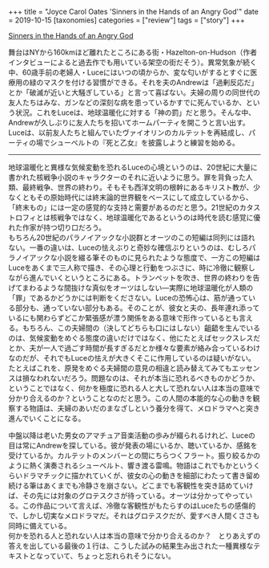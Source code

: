 +++
title = "Joyce Carol Oates 'Sinners in the Hands of an Angry God'"
date = 2019-10-15
[taxonomies]
categories = ["review"]
tags = ["story"]
+++

[Sinners in the Hands of an Angry God](https://www.newyorker.com/magazine/2019/10/14/sinners-in-the-hands-of-an-angry-god)

舞台はNYから160kmほど離れたところにある街・Hazelton-on-Hudson（作者インタビューによると過去作でも用いている架空の街だそう）。異常気象が続く中、60歳手前の老婦人・Luceにはいつの頃からか、変な匂いがするとすぐに医療用の緑のマスクを付ける習慣ができる。それを夫のAndrewは「過剰反応だ」とか「破滅が近いと大騒ぎしている」と言って喜ばない。夫婦の周りの同世代の友人たちはみな、ガンなどの深刻な病を患っているかすでに死んでいるか、という状況。これをLuceは、地球温暖化に対する「神の罰」だと思う。そんな中、Andrewが久しぶりに友人たちを招いてホームパーティを開こうと言い出す。Luceは、以前友人たちと組んでいたヴァイオリンのカルテットを再結成し、パーティの場でシューベルトの『死と乙女』を披露しようと練習を始める。

---

地球温暖化と異様な気候変動を恐れるLuceの心境というのは、20世紀に大量に書かれた核戦争小説のキャラクターのそれに近いように思う。罪を背負った人類、最終戦争、世界の終わり。そもそも西洋文明の根幹にあるキリスト教が、少なくともその原始時代には終末論的世界観をベースにして成立しているから、「終末もの」には一定の感覚的な支持と需要があるのだと思う。21世紀のカタストロフィとは核戦争ではなく、地球温暖化であるというのは時代を読む感覚に優れた作家が持つ切り口だろう。  
もちろん20世紀のパラノイアックな小説群とオーツのこの短編は同列には語れない。一番の違いは、Luceの怯えぶりと奇妙な確信ぶりというのは、むしろパラノイアックな小説を綴る筆そのものに見られたような態度で、一方この短編はLuceをあくまで三人称で描き、その心理と行動をつぶさに、時に冷徹に観察しながら進んでいくというところにある。トランペットを吹き、世界の終わりを告げてまわるような間抜けな真似をオーツはしない―実際に地球温暖化が人類の「罪」であるかどうかには判断をくださない。Luceの恐怖心は、筋が通っている部分も、通っていない部分もある。そのことが、彼女と夫の、長年連れ添っているにも関わらずどこか緊張感が漂う関係をある意味で形作っているとも言える。もちろん、この夫婦間の（決してどちらも口にはしない）齟齬を生んでいるのは、気候変動をめぐる態度の違いだけではなく、他にたとえばセックスレスだとか、夫が一人で過ごす時間が長すぎるだとか様々な要素が絡み合っているわけなのだが、それでもLuceの怯えが大きくそこに作用しているのは疑いがない。たとえばこれを、原発をめぐる夫婦間の意見の相違と読み替えてみてもエッセンスは損なわれないだろう。問題なのは、それが本当に恐れるべきものかどうか、ということではなく、何かを極度に恐れる人と大して恐れない人は本当の意味で分かり合えるのか？ということなのだと思う。この人間の本能的な心の動きを観察する物語は、夫婦のあいだのまなざしという養分を得て、メロドラマへと突き進んでいくことになる。

中盤以降は老いた男女のアマチュア音楽活動の歩みが綴られるけれど、Luceの目は常にAndrewを探している。彼が発表の場にいるか、聴いているか、感銘を受けているか。カルテットのメンバーとの間にちらつくフラート。振り絞るかのように熱く演奏されるシューベルト、響き渡る雷鳴。物語はこれでもかというくらいドラマチックに描かれていくが、彼女の心の動きを細部にわたって書き留め続ける筆はあくまでも冷静さを崩さない。どこまでも客観性を突き詰めていけば、その先には対象のグロテスクさが待っている。オーツは分かってやっている。この作品について言えば、冷徹な客観性がもたらすのはLuceたちの感傷的で、しかし切実なメロドラマだ。それはグロテスクだが、愛すべき人間くささも同時に備えている。  
何かを恐れる人と恐れない人は本当の意味で分かり合えるのか？　とりあえずの答えを出している最後の１行は、こうした試みの結果生み出された一種異様なテキストとなっていて、ちょっと忘れられそうにない。